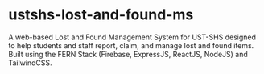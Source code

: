 # ustshs-lost-and-found-ms
A web-based Lost and Found Management System for UST-SHS designed to help students and staff report, claim, and manage lost and found items. Built using the FERN Stack (Firebase, ExpressJS, ReactJS, NodeJS) and TailwindCSS.
